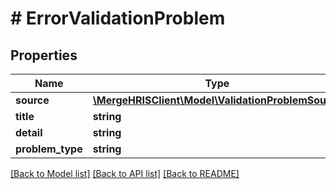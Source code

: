 # # ErrorValidationProblem

## Properties

Name | Type | Description | Notes
------------ | ------------- | ------------- | -------------
**source** | [**\MergeHRISClient\Model\ValidationProblemSource**](ValidationProblemSource.md) |  | [optional]
**title** | **string** |  |
**detail** | **string** |  |
**problem_type** | **string** |  |

[[Back to Model list]](../../README.md#models) [[Back to API list]](../../README.md#endpoints) [[Back to README]](../../README.md)
